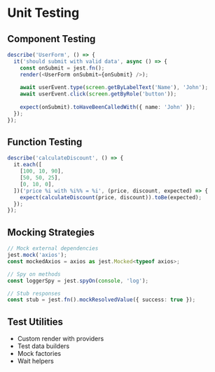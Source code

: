 # Unit Testing

## Component Testing
```typescript
describe('UserForm', () => {
  it('should submit with valid data', async () => {
    const onSubmit = jest.fn();
    render(<UserForm onSubmit={onSubmit} />);
    
    await userEvent.type(screen.getByLabelText('Name'), 'John');
    await userEvent.click(screen.getByRole('button'));
    
    expect(onSubmit).toHaveBeenCalledWith({ name: 'John' });
  });
});
```

## Function Testing
```typescript
describe('calculateDiscount', () => {
  it.each([
    [100, 10, 90],
    [50, 50, 25],
    [0, 10, 0],
  ])('price %i with %i%% = %i', (price, discount, expected) => {
    expect(calculateDiscount(price, discount)).toBe(expected);
  });
});
```

## Mocking Strategies
```typescript
// Mock external dependencies
jest.mock('axios');
const mockedAxios = axios as jest.Mocked<typeof axios>;

// Spy on methods
const loggerSpy = jest.spyOn(console, 'log');

// Stub responses
const stub = jest.fn().mockResolvedValue({ success: true });
```

## Test Utilities
- Custom render with providers
- Test data builders
- Mock factories
- Wait helpers